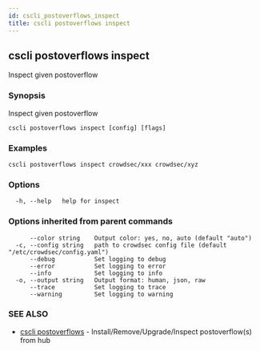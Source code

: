 ```yaml
---
id: cscli_postoverflows_inspect
title: cscli postoverflows inspect
---
```

## cscli postoverflows inspect

Inspect given postoverflow

### Synopsis

Inspect given postoverflow

```
cscli postoverflows inspect [config] [flags]
```

### Examples

```
cscli postoverflows inspect crowdsec/xxx crowdsec/xyz
```

### Options

```
  -h, --help   help for inspect
```

### Options inherited from parent commands

```
      --color string    Output color: yes, no, auto (default "auto")
  -c, --config string   path to crowdsec config file (default "/etc/crowdsec/config.yaml")
      --debug           Set logging to debug
      --error           Set logging to error
      --info            Set logging to info
  -o, --output string   Output format: human, json, raw
      --trace           Set logging to trace
      --warning         Set logging to warning
```

### SEE ALSO

* [cscli postoverflows](/cscli/cscli_postoverflows.md)	 - Install/Remove/Upgrade/Inspect postoverflow(s) from hub

